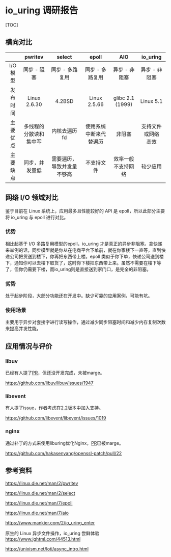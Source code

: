 # io_uring 调研报告

[TOC]

## 横向对比　

|              |           pwritev            |           select           |         epoll          |          AIO           |        io_uring        |
| :----------: | :--------------------------: | :------------------------: | :--------------------: | :--------------------: | :--------------------: |
|   I/O模型    |         同步 - 阻塞          |      同步 - 多路复用       |    同步 - 多路复用     |     异步 - 非阻塞      |     异步 - 非阻塞      |
| 发布<br>时间 |         Linux 2.6.30         |           4.2BSD           |      Linux 2.5.66      |    glibc 2.1 (1999)    |       Linux 5.1        |
| 主要<br>优点 | 多线程的 <br> 分散读和集中写 |        内核去遍历fd        | 使用系统中断来代替遍历 |         非阻塞         | 支持文件或网络<br>高效 |
|   主要缺点   |        同步，并发量低        | 需要遍历，导致并发量不够高 |       不支持文件       | 效率一般<br>不支持网络 |        较少应用        |



## 网络 I/O 领域对比

鉴于目前在 Linux 系统上，应用最多且性能较好的 API 是 epoll，所以此部分主要将 io_uring 与 epoll 进行对比。

### 优势

相比起基于 I/O 多路复用模型的epoll，io_uring 才是真正的异步非阻塞。拿快递来举例的话，同步模型就是你从在电商平台下单前，就在你家楼下一直等，直到快递公司把货送到楼下，你再把东西带上楼。epoll 类似于你下单，快递公司送到楼下，通知你可以去楼下取货了，这时你下楼把东西带上来。虽然不需要在楼下等了，但你仍需要下楼，而io_uring则是直接送到家门口，是完全的非阻塞。

### 劣势

处于起步阶段，大部分功能还在开发中。缺少可靠的应用案例，可能有坑。

### 使用场景

主要用于异步对套接字进行读写操作，通过减少同步阻塞时间和减少内存复制次数来提高并发性能。

## 应用情况与评价

### libuv

已经有人提了[PR](https://github.com/libuv/libuv/pull/2322)，但还没开发完成，未被marge。

https://github.com/libuv/libuv/issues/1947

### libevent

有人提了issue，作者考虑在2.2版本中加入支持。

https://github.com/libevent/libevent/issues/1019

### nginx

通过补丁的方式来使用liburing优化Nginx，[PR](https://github.com/hakasenyang/openssl-patch/pull/22)已被marge。

https://github.com/hakasenyang/openssl-patch/pull/22

## 参考资料

https://linux.die.net/man/2/pwritev

https://linux.die.net/man/2/select

https://linux.die.net/man/7/epoll

https://linux.die.net/man/7/aio

https://www.mankier.com/2/io_uring_enter

原生的 Linux 异步文件操作，io_uring 尝鲜体验 https://www.jqhtml.com/44513.html

https://unixism.net/loti/async_intro.html
